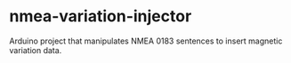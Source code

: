 # nmea-variation-injector
Arduino project that manipulates NMEA 0183 sentences to insert magnetic variation data.
